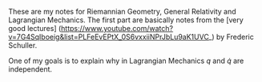 These are my notes for Riemannian Geometry, General Relativity and Lagrangian Mechanics.
The first part are basically notes from the [very good lectures] (https://www.youtube.com/watch?v=7G4SqIboeig&list=PLFeEvEPtX_0S6vxxiiNPrJbLu9aK1UVC_)
by Frederic Schuller.

One of my goals is to explain why in Lagrangian Mechanics $q$ and $\dot{q}$ are independent.
